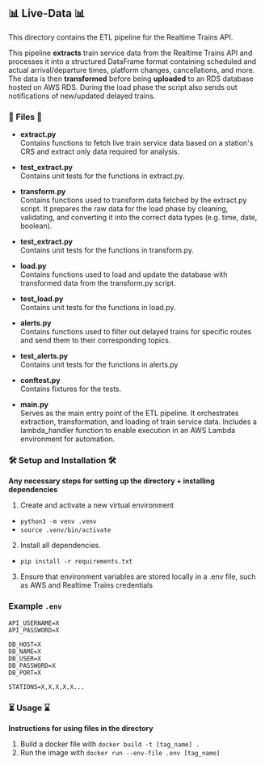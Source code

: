 ## 📊 Live-Data 📊
This directory contains the ETL pipeline for the Realtime Trains API. 

This pipeline **extracts** train service data from the Realtime Trains API and processes it into a structured DataFrame format containing scheduled and actual arrival/departure times, platform changes, cancellations, and more. The data is then **transformed** before being **uploaded** to an RDS database hosted on AWS RDS. During the load phase the script also sends out notifications of new/updated delayed trains.

### 📁 Files 📁
- **extract.py**  
    Contains functions to fetch live train service data based on a station's CRS and extract only data required for analysis.

- **test_extract.py**  
    Contains unit tests for the functions in extract.py.

- **transform.py**  
    Contains functions used to transform data fetched by the extract.py script. It prepares the raw data for the load phase by cleaning, validating, and converting it into the correct data types (e.g. time, date, boolean).

- **test_extract.py**  
    Contains unit tests for the functions in transform.py.

- **load.py**  
    Contains functions used to load and update the database with transformed data from the transform.py script. 

- **test_load.py**  
    Contains unit tests for the functions in load.py.

- **alerts.py**  
    Contains functions used to filter out delayed trains for specific routes and send them to their corresponding topics.

- **test_alerts.py**  
    Contains unit tests for the functions in alerts.py
    
- **conftest.py**  
    Contains fixtures for the tests.

- **main.py**  
    Serves as the main entry point of the ETL pipeline. It orchestrates extraction, transformation, and loading of train service data. Includes a lambda_handler function to enable execution in an AWS Lambda environment for automation.




### 🛠️ Setup and Installation 🛠️
**Any necessary steps for setting up the directory + installing dependencies**

1. Create and activate a new virtual environment 
- `python3 -m venv .venv`
- `source .venv/bin/activate`
2. Install all dependencies.
- `pip install -r requirements.txt`
3. Ensure that environment variables are stored locally in a .env file, such as AWS and Realtime Trains credentials

### Example `.env`
```
API_USERNAME=X
API_PASSWORD=X

DB_HOST=X
DB_NAME=X
DB_USER=X
DB_PASSWORD=X
DB_PORT=X

STATIONS=X,X,X,X,X...
```

### ⏳ Usage ⌛️
**Instructions for using files in the directory**  
1.  Build a docker file with `docker build -t [tag_name] .`
2.  Run the image with `docker run --env-file .env [tag_name]`




